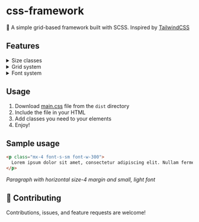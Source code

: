 # css-framework

💅 A simple grid-based framework built with SCSS.
Inspired by [TailwindCSS](https://tailwindcss.com/)

## Features

<details>
  <summary>Size classes</summary>

- Sizes: `1, 2, 3, 4, 5, 6, 7, 8, 9, 10, 11, 12, 14, 16, 20, 24, 28, 32, 36, 40, 44, 48, 52, 56, 60, 64, 72, 80, 96`
- Width: `w-size, e.g. w-1`
- Height: `h-size, e.g. h-1`
- Margins and paddings:

  - Horizontal: `mx-size, px-size, e.g. mx-1, px-1`
  - Vertical: `my-size, py-size, e.g. my-1, py-1`
  - Top: `mt-size, pt-size, e.g. mt-1, pt-1`
  - Right: `mr-size, pr-size, e.g. mr-1, pr-1`
  - Bottom: `mb-size, pb-size, e.g. mb-1, pb-1`
  - Left: `ml-size, pl-size, e.g. ml-1, pl-1`

</details>

<details>
  <summary>Grid system</summary>

_The grid system has 12 columns_

1. Initialize grid container: `d-grid` class
2. _(Optional)_ Set grid item size of element with `grid-size, e.g. grid-12 for full width`

### Example of usage:

```html
<div class="d-grid">
  <div class="grid-6"></div>
  <div class="grid-6"></div>
</div>
```

_Makes 2 column grid_

</details>

<details>
  <summary>Font system</summary>

- Font family
  - There are 3 families that you can use with some default fonts: `sans-serif: Inter, serif: Merriweather and monospace: Source Code Pro`
  - Sans-serif font is set globally by default
  - To set specific font family use: `font-family, e.g. font-serif` class
- Weights
  - Available weights are: `300, 400, 700, 900`
  - To set specific font weight use: `font-w-weight, e.g. font-w-300` class
- Sizes
  - Available size classes are: `xs, sm, base, lg, xl, 2xl, 3xl, 4xl, 5xl`
  - `base` is a default font size
  - To set specific font size use: `font-s-size, e.g. font-s-xs` class

</details>

## Usage

1. Download [main.css](https://github.com/michalwachowicz/css-framework/blob/main/dist/main.css) file from the `dist` directory
2. Include the file in your HTML
3. Add classes you need to your elements
4. Enjoy!

## Sample usage

```html
<p class="mx-4 font-s-sm font-w-300">
  Lorem ipsum dolor sit amet, consectetur adipiscing elit. Nullam fermentum.
</p>
```

_Paragraph with horizontal size-4 margin and small, light font_

## 🤝 Contributing

Contributions, issues, and feature requests are welcome!
